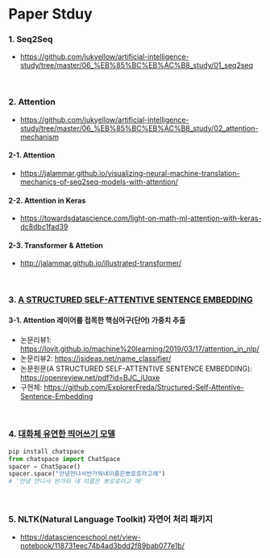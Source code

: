 # Paper Stduy

### 1. Seq2Seq
- https://github.com/jukyellow/artificial-intelligence-study/tree/master/06_%EB%85%BC%EB%AC%B8_study/01_seq2seq

<br>

### 2. Attention
- https://github.com/jukyellow/artificial-intelligence-study/tree/master/06_%EB%85%BC%EB%AC%B8_study/02_attention-mechanism

#### 2-1. Attention  
- https://jalammar.github.io/visualizing-neural-machine-translation-mechanics-of-seq2seq-models-with-attention/  
#### 2-2. Attention in Keras  
- https://towardsdatascience.com/light-on-math-ml-attention-with-keras-dc8dbc1fad39  
#### 2-3. Transformer & Attetion
- http://jalammar.github.io/illustrated-transformer/  


<br>

### 3. [A STRUCTURED SELF-ATTENTIVE SENTENCE EMBEDDING](https://github.com/jukyellow/artificial-intelligence-study/blob/master/06_%EB%85%BC%EB%AC%B8_study/2_A%20STRUCTURED%20SELF-ATTENTIVE%20SENTENCE%20EMBEDDING.md)  

#### 3-1. Attention 레이어를 접목한 핵심어구(단어) 가중치 추출  
- 논문리뷰1: https://lovit.github.io/machine%20learning/2019/03/17/attention_in_nlp/    
- 논문리뷰2: https://jsideas.net/name_classifier/  
- 논문원문(A STRUCTURED SELF-ATTENTIVE SENTENCE EMBEDDING): https://openreview.net/pdf?id=BJC_jUqxe  
- 구현체: https://github.com/ExplorerFreda/Structured-Self-Attentive-Sentence-Embedding  


<br>

### 4. [대화체 유연한 띄어쓰기 모델](https://github.com/jukyellow/artificial-intelligence-study/blob/master/06_%EB%85%BC%EB%AC%B8_study/2_%EB%8C%80%ED%99%94%EC%B2%B4%20%EC%9C%A0%EC%97%B0%ED%95%9C%20%EB%9D%84%EC%96%B4%EC%93%B0%EA%B8%B0%20%EB%AA%A8%EB%8D%B8.md)
```python
pip install chatspace
from chatspace import ChatSpace
spacer = ChatSpace()
spacer.space("안녕만나서반가워내이름은뽀로로라고해")
# '안녕 만나서 반가워 내 이름은 뽀로로라고 해'
```

<br>

### 5. NLTK(Natural Language Toolkit) 자연어 처리 패키지  
- https://datascienceschool.net/view-notebook/118731eec74b4ad3bdd2f89bab077e1b/  

